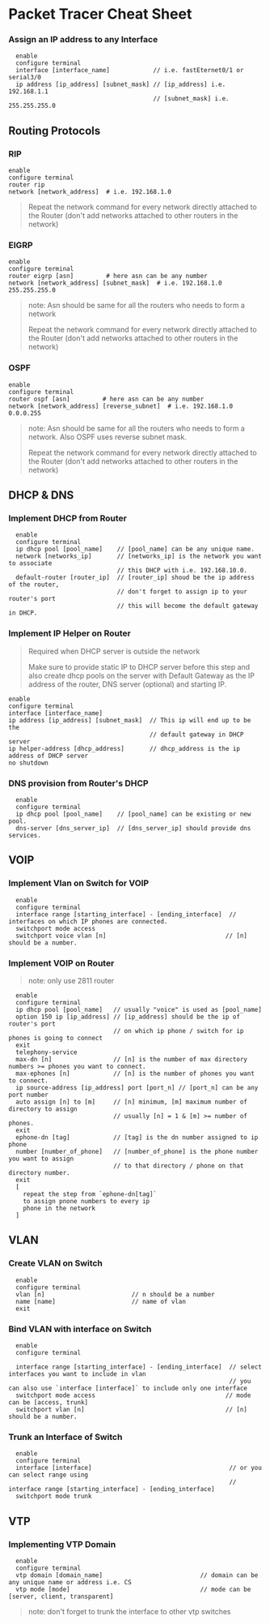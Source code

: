 # Packet Tracer Cheat Sheet

### Assign an IP address to any Interface

```
  enable
  configure terminal
  interface [interface_name]            // i.e. fastEternet0/1 or serial3/0
  ip address [ip_address] [subnet_mask] // [ip_address] i.e. 192.168.1.1 
                                        // [subnet_mask] i.e. 255.255.255.0
```

## Routing Protocols

### RIP

```
enable
configure terminal
router rip
network [network_address]  # i.e. 192.168.1.0
```

> Repeat the network command for every network directly attached to the Router (don't add networks attached to other routers in the network)

### EIGRP

```
enable
configure terminal
router eigrp [asn]         # here asn can be any number
network [network_address] [subnet_mask]  # i.e. 192.168.1.0 255.255.255.0
```

> note: Asn should be same for all the routers who needs to form a network 
>
> Repeat the network command for every network directly attached to the Router (don't add networks attached to other routers in the network)

### OSPF

```
enable
configure terminal
router ospf [asn]         # here asn can be any number
network [network_address] [reverse_subnet]  # i.e. 192.168.1.0 0.0.0.255
```

> note: Asn should be same for all the routers who needs to form a network. Also OSPF uses reverse subnet mask. 
>
> Repeat the network command for every network directly attached to the Router (don't add networks attached to other routers in the network)

## DHCP & DNS

### Implement DHCP from Router

```
  enable
  configure terminal
  ip dhcp pool [pool_name]    // [pool_name] can be any unique name.
  network [networks_ip]       // [networks_ip] is the network you want to associate 
                              // this DHCP with i.e. 192.168.10.0.
  default-router [router_ip]  // [router_ip] shoud be the ip address of the router, 
                              // don't forget to assign ip to your router's port
                              // this will become the default gateway in DHCP.
```

### Implement IP Helper on Router

> Required when DHCP server is outside the network
>
> Make sure to provide static IP to DHCP server before this step and also create dhcp pools on the server with Default Gateway as the IP address of the router, DNS server (optional) and starting IP.

```
enable
configure terminal
interface [interface_name]
ip address [ip_address] [subnet_mask]  // This ip will end up to be the 
                                       // default gateway in DHCP server
ip helper-address [dhcp_address]       // dhcp_address is the ip address of DHCP server
no shutdown
```

### DNS provision from Router's DHCP

```
  enable
  configure terminal
  ip dhcp pool [pool_name]    // [pool_name] can be existing or new pool.
  dns-server [dns_server_ip]  // [dns_server_ip] should provide dns services.
```

## VOIP

### Implement Vlan on Switch for VOIP

```
  enable
  configure terminal
  interface range [starting_interface] - [ending_interface]  // interfaces on which IP phones are connected.
  switchport mode access
  switchport voice vlan [n]                                 // [n] should be a number. 
```

### Implement VOIP on Router

> note: only use 2811 router 

```
  enable
  configure terminal
  ip dhcp pool [pool_name]   // usually "voice" is used as [pool_name]
  option 150 ip [ip_address] // [ip_address] should be the ip of router's port
                             // on which ip phone / switch for ip phones is going to connect
  exit
  telephony-service
  max-dn [n]                 // [n] is the number of max directory numbers >= phones you want to connect.
  max-ephones [n]            // [n] is the number of phones you want to connect.
  ip source-address [ip_address] port [port_n] // [port_n] can be any port number
  auto assign [n] to [m]     // [n] minimum, [m] maximum number of directory to assign
                             // usually [n] = 1 & [m] >= number of phones.
  exit
  ephone-dn [tag]            // [tag] is the dn number assigned to ip phone
  number [number_of_phone]   // [number_of_phone] is the phone number you want to assign
                             // to that directory / phone on that directory number.
  exit
  [
    repeat the step from `ephone-dn[tag]` 
    to assign pnone numbers to every ip 
    phone in the network
  ]
```

## VLAN

### Create VLAN on Switch

```
  enable
  configure terminal
  vlan [n]                        // n should be a number
  name [name]                     // name of vlan
  exit
```

### Bind VLAN with interface on Switch 

```
  enable
  configure terminal
  
  interface range [starting_interface] - [ending_interface]  // select interfaces you want to include in vlan
                                                             // you can also use `interface [interface]` to include only one interface
  switchport mode access                                    // mode can be [access, trunk] 
  switchport vlan [n]                                       // [n] should be a number. 
```

### Trunk an Interface of Switch

```
  enable
  configure terminal
  interface [interface]                                      // or you can select range using 
                                                             // interface range [starting_interface] - [ending_interface]
  switchport mode trunk                                   
```

## VTP

### Implementing VTP Domain 

```
  enable
  configure terminal
  vtp domain [domain_name]                           // domain can be any unique name or address i.e. CS
  vtp mode [mode]                                    // mode can be [server, client, transparent]
```
> note: don't forget to trunk the interface to other vtp switches

